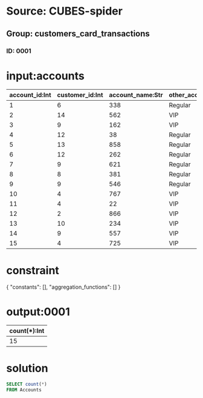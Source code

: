 # Source: CUBES-spider
## Group: customers_card_transactions
### ID: 0001

# input:accounts

| account_id:Int | customer_id:Int | account_name:Str | other_account_details:Str |
|---|---|---|---|
| 1 | 6 | 338 | Regular |
| 2 | 14 | 562 | VIP |
| 3 | 9 | 162 | VIP |
| 4 | 12 | 38 | Regular |
| 5 | 13 | 858 | Regular |
| 6 | 12 | 262 | Regular |
| 7 | 9 | 621 | Regular |
| 8 | 8 | 381 | Regular |
| 9 | 9 | 546 | Regular |
| 10 | 4 | 767 | VIP |
| 11 | 4 | 22 | VIP |
| 12 | 2 | 866 | VIP |
| 13 | 10 | 234 | VIP |
| 14 | 9 | 557 | VIP |
| 15 | 4 | 725 | VIP |

# constraint

{
  "constants": [],
  "aggregation_functions": []
}

# output:0001

| count(*):Int |
|---|
| 15 |

# solution

```sql
SELECT count(*)
FROM Accounts
```
